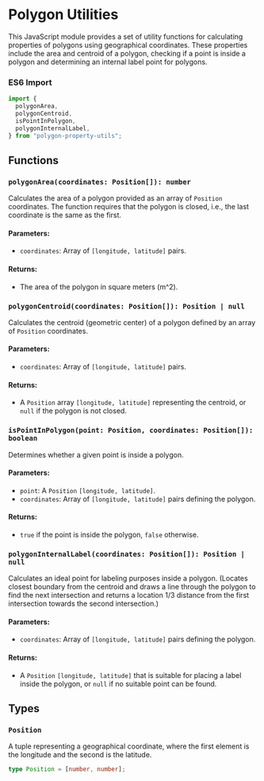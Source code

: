 # Polygon Utilities

This JavaScript module provides a set of utility functions for calculating properties of polygons using geographical coordinates. These properties include the area and centroid of a polygon, checking if a point is inside a polygon and determining an internal label point for polygons.

### ES6 Import

```javascript
import {
  polygonArea,
  polygonCentroid,
  isPointInPolygon,
  polygonInternalLabel,
} from "polygon-property-utils";
```

## Functions

### `polygonArea(coordinates: Position[]): number`

Calculates the area of a polygon provided as an array of `Position` coordinates. The function requires that the polygon is closed, i.e., the last coordinate is the same as the first.

#### Parameters:

- `coordinates`: Array of `[longitude, latitude]` pairs.

#### Returns:

- The area of the polygon in square meters (m^2).

### `polygonCentroid(coordinates: Position[]): Position | null`

Calculates the centroid (geometric center) of a polygon defined by an array of `Position` coordinates.

#### Parameters:

- `coordinates`: Array of `[longitude, latitude]` pairs.

#### Returns:

- A `Position` array `[longitude, latitude]` representing the centroid, or `null` if the polygon is not closed.

### `isPointInPolygon(point: Position, coordinates: Position[]): boolean`

Determines whether a given point is inside a polygon.

#### Parameters:

- `point`: A `Position` `[longitude, latitude]`.
- `coordinates`: Array of `[longitude, latitude]` pairs defining the polygon.

#### Returns:

- `true` if the point is inside the polygon, `false` otherwise.

### `polygonInternalLabel(coordinates: Position[]): Position | null`

Calculates an ideal point for labeling purposes inside a polygon. (Locates closest boundary from the centroid and draws a line through the polygon to find the next intersection and returns a location 1/3 distance from the first intersection towards the second intersection.)

#### Parameters:

- `coordinates`: Array of `[longitude, latitude]` pairs defining the polygon.

#### Returns:

- A `Position` `[longitude, latitude]` that is suitable for placing a label inside the polygon, or `null` if no suitable point can be found.

## Types

### `Position`

A tuple representing a geographical coordinate, where the first element is the longitude and the second is the latitude.

```typescript
type Position = [number, number];
```
